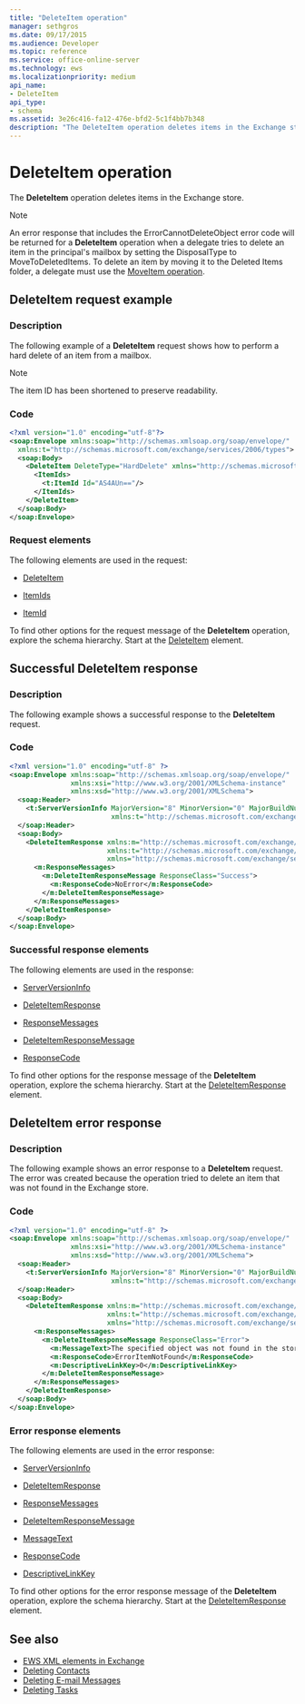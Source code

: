 ```yaml
---
title: "DeleteItem operation"
manager: sethgros
ms.date: 09/17/2015
ms.audience: Developer
ms.topic: reference
ms.service: office-online-server
ms.technology: ews
ms.localizationpriority: medium
api_name:
- DeleteItem
api_type:
- schema
ms.assetid: 3e26c416-fa12-476e-bfd2-5c1f4bb7b348
description: "The DeleteItem operation deletes items in the Exchange store."
---
```


# DeleteItem operation

The **DeleteItem** operation deletes items in the Exchange store. 
  
> [!NOTE]
> An error response that includes the ErrorCannotDeleteObject error code will be returned for a **DeleteItem** operation when a delegate tries to delete an item in the principal's mailbox by setting the DisposalType to MoveToDeletedItems. To delete an item by moving it to the Deleted Items folder, a delegate must use the [MoveItem operation](moveitem-operation.md). 
  
## DeleteItem request example

### Description

The following example of a **DeleteItem** request shows how to perform a hard delete of an item from a mailbox. 
  
> [!NOTE]
> The item ID has been shortened to preserve readability. 
  
### Code

```XML
<?xml version="1.0" encoding="utf-8"?>
<soap:Envelope xmlns:soap="http://schemas.xmlsoap.org/soap/envelope/"
  xmlns:t="http://schemas.microsoft.com/exchange/services/2006/types">
  <soap:Body>
    <DeleteItem DeleteType="HardDelete" xmlns="http://schemas.microsoft.com/exchange/services/2006/messages">
      <ItemIds>
        <t:ItemId Id="AS4AUn=="/>
      </ItemIds>
    </DeleteItem>
  </soap:Body>
</soap:Envelope>
```

### Request elements

The following elements are used in the request:
  
- [DeleteItem](deleteitem.md)
    
- [ItemIds](itemids.md)
    
- [ItemId](itemid.md)
    
To find other options for the request message of the **DeleteItem** operation, explore the schema hierarchy. Start at the [DeleteItem](deleteitem.md) element. 
  
## Successful DeleteItem response

### Description

The following example shows a successful response to the **DeleteItem** request. 
  
### Code

```XML
<?xml version="1.0" encoding="utf-8" ?>
<soap:Envelope xmlns:soap="http://schemas.xmlsoap.org/soap/envelope/" 
               xmlns:xsi="http://www.w3.org/2001/XMLSchema-instance" 
               xmlns:xsd="http://www.w3.org/2001/XMLSchema">
  <soap:Header>
    <t:ServerVersionInfo MajorVersion="8" MinorVersion="0" MajorBuildNumber="595" MinorBuildNumber="0" 
                         xmlns:t="http://schemas.microsoft.com/exchange/services/2006/types" />
  </soap:Header>
  <soap:Body>
    <DeleteItemResponse xmlns:m="http://schemas.microsoft.com/exchange/services/2006/messages" 
                        xmlns:t="http://schemas.microsoft.com/exchange/services/2006/types" 
                        xmlns="http://schemas.microsoft.com/exchange/services/2006/messages">
      <m:ResponseMessages>
        <m:DeleteItemResponseMessage ResponseClass="Success">
          <m:ResponseCode>NoError</m:ResponseCode>
        </m:DeleteItemResponseMessage>
      </m:ResponseMessages>
    </DeleteItemResponse>
  </soap:Body>
</soap:Envelope>
```

### Successful response elements

The following elements are used in the response:
  
- [ServerVersionInfo](serverversioninfo.md)
    
- [DeleteItemResponse](deleteitemresponse.md)
    
- [ResponseMessages](responsemessages.md)
    
- [DeleteItemResponseMessage](deleteitemresponsemessage.md)
    
- [ResponseCode](responsecode.md)
    
To find other options for the response message of the **DeleteItem** operation, explore the schema hierarchy. Start at the [DeleteItemResponse](deleteitemresponse.md) element. 
  
## DeleteItem error response

### Description

The following example shows an error response to a **DeleteItem** request. The error was created because the operation tried to delete an item that was not found in the Exchange store. 
  
### Code

```XML
<?xml version="1.0" encoding="utf-8" ?>
<soap:Envelope xmlns:soap="http://schemas.xmlsoap.org/soap/envelope/" 
               xmlns:xsi="http://www.w3.org/2001/XMLSchema-instance" 
               xmlns:xsd="http://www.w3.org/2001/XMLSchema">
  <soap:Header>
    <t:ServerVersionInfo MajorVersion="8" MinorVersion="0" MajorBuildNumber="595" MinorBuildNumber="0" 
                         xmlns:t="http://schemas.microsoft.com/exchange/services/2006/types" />
  </soap:Header>
  <soap:Body>
    <DeleteItemResponse xmlns:m="http://schemas.microsoft.com/exchange/services/2006/messages" 
                        xmlns:t="http://schemas.microsoft.com/exchange/services/2006/types" 
                        xmlns="http://schemas.microsoft.com/exchange/services/2006/messages">
      <m:ResponseMessages>
        <m:DeleteItemResponseMessage ResponseClass="Error">
          <m:MessageText>The specified object was not found in the store.</m:MessageText>
          <m:ResponseCode>ErrorItemNotFound</m:ResponseCode>
          <m:DescriptiveLinkKey>0</m:DescriptiveLinkKey>
        </m:DeleteItemResponseMessage>
      </m:ResponseMessages>
    </DeleteItemResponse>
  </soap:Body>
</soap:Envelope>
```

### Error response elements

The following elements are used in the error response:
  
- [ServerVersionInfo](serverversioninfo.md)
    
- [DeleteItemResponse](deleteitemresponse.md)
    
- [ResponseMessages](responsemessages.md)
    
- [DeleteItemResponseMessage](deleteitemresponsemessage.md)
    
- [MessageText](messagetext.md)
    
- [ResponseCode](responsecode.md)
    
- [DescriptiveLinkKey](descriptivelinkkey.md)
    
To find other options for the error response message of the **DeleteItem** operation, explore the schema hierarchy. Start at the [DeleteItemResponse](deleteitemresponse.md) element. 
  
## See also

- [EWS XML elements in Exchange](ews-xml-elements-in-exchange.md)
- [Deleting Contacts](https://msdn.microsoft.com/library/fcc3dc84-cd3e-455e-a1a7-ae6921c9b588%28Office.15%29.aspx)  
- [Deleting E-mail Messages](https://msdn.microsoft.com/library/c40f2f0b-dae0-412f-b716-727e8c0949b4%28Office.15%29.aspx) 
- [Deleting Tasks](https://msdn.microsoft.com/library/a3d7e25f-8a35-4901-b1d9-d31f418ab340%28Office.15%29.aspx)

